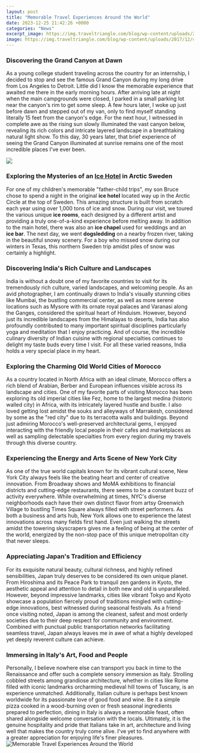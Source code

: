 ```yaml
---
layout: post
title: "Memorable Travel Experiences Around the World"
date: 2023-12-25 21:42:26 +0000
categories: "News"
excerpt_image: https://img.traveltriangle.com/blog/wp-content/uploads/2017/12/cover-for-50-Amazing-Travel-Experiences-Around-The-World.jpg
image: https://img.traveltriangle.com/blog/wp-content/uploads/2017/12/cover-for-50-Amazing-Travel-Experiences-Around-The-World.jpg
---
```


### Discovering the Grand Canyon at Dawn
As a young college student traveling across the country for an internship, I decided to stop and see the famous Grand Canyon during my long drive from Los Angeles to Detroit. Little did I know the memorable experience that awaited me there in the early morning hours. After arriving late at night when the main campgrounds were closed, I parked in a small parking lot near the canyon's rim to get some sleep. A few hours later, I woke up just before dawn and stepped out of my van, only to find myself standing literally 15 feet from the canyon's edge. For the next hour, I witnessed in complete awe as the rising sun slowly illuminated the vast canyon below, revealing its rich colors and intricate layered landscape in a breathtaking natural light show. To this day, 30 years later, that brief experience of seeing the Grand Canyon illuminated at sunrise remains one of the most incredible places I've ever been. 

![](https://rtwin30days.com/wp-content/uploads/2013/11/30-Extraordinary-Travel-Experiences-Around-the-World-768x1152.jpg)
### Exploring the Mysteries of an [Ice Hotel](https://yt.io.vn/collection/agarwal) in Arctic Sweden
For one of my children's memorable "father-child trips", my son Bruce chose to spend a night in the original **ice hotel** located way up in the Arctic Circle at the top of Sweden. This amazing structure is built from scratch each year using over 1,000 tons of ice and snow. During our visit, we toured the various unique **ice rooms**, each designed by a different artist and providing a truly one-of-a-kind experience before melting away. In addition to the main hotel, there was also an **ice chapel** used for weddings and an **ice bar**. The next day, we went **dogsledding** on a nearby frozen river, taking in the beautiful snowy scenery. For a boy who missed snow during our winters in Texas, this northern Sweden trip amidst piles of snow was certainly a highlight.
### Discovering India's Rich Culture and Landscapes 
India is without a doubt one of my favorite countries to visit for its tremendously rich culture, varied landscapes, and welcoming people. As an avid photographer, I am continually drawn to India's visually stunning cities like Mumbai, the bustling commercial center, as well as more serene locations such as Mysore with its ornate royal palaces and Varanasi along the Ganges, considered the spiritual heart of Hinduism. However, beyond just its incredible landscapes from the Himalayas to deserts, India has also profoundly contributed to many important spiritual disciplines particularly yoga and meditation that I enjoy practicing. And of course, the incredible culinary diversity of Indian cuisine with regional specialties continues to delight my taste buds every time I visit. For all these varied reasons, India holds a very special place in my heart.
### Exploring the Charming Old World Cities of Morocco
As a country located in North Africa with an ideal climate, Morocco offers a rich blend of Arabian, Berber and European influences visible across its landscape and cities. One of my favorite parts of visiting Morocco has been exploring its old imperial cities like Fez, home to the largest medina (historic walled city) in Africa, with its intricately layered hustle and bustle. I also loved getting lost amidst the souks and alleyways of Marrakesh, considered by some as the "red city" due to its terracotta walls and buildings. Beyond just admiring Morocco's well-preserved architectural gems, I enjoyed interacting with the friendly local people in their cafes and marketplaces as well as sampling delectable specialties from every region during my travels through this diverse country.
### Experiencing the Energy and Arts Scene of New York City  
As one of the true world capitals known for its vibrant cultural scene, New York City always feels like the beating heart and center of creative innovation. From Broadway shows and MoMA exhibitions to financial districts and cutting-edge restaurants, there seems to be a constant buzz of activity everywhere. While overwhelming at times, NYC's diverse neighborhoods each have their own distinct flavor from artsy Greenwich Village to bustling Times Square always filled with street performers. As both a business and arts hub, New York allows one to experience the latest innovations across many fields first hand. Even just walking the streets amidst the towering skyscrapers gives me a feeling of being at the center of the world, energized by the non-stop pace of this unique metropolitan city that never sleeps.
### Appreciating Japan's Tradition and Efficiency     
For its exquisite natural beauty, cultural richness, and highly refined sensibilities, Japan truly deserves to be considered its own unique planet. From Hiroshima and its Peace Park to tranquil zen gardens in Kyoto, the aesthetic appeal and attention to detail in both new and old is unparalleled. However, beyond impressive landmarks, cities like vibrant Tokyo and Kyoto showcase a population fiercely proud of traditions mingled with cutting-edge innovations, best witnessed during seasonal festivals. As a friend once visiting noted, Japan is among the cleanest, safest and most orderly societies due to their deep respect for community and environment. Combined with punctual public transportation networks facilitating seamless travel, Japan always leaves me in awe of what a highly developed yet deeply reverent culture can achieve.
### Immersing in Italy's Art, Food and People
Personally, I believe nowhere else can transport you back in time to the Renaissance and offer such a complete sensory immersion as Italy. Strolling cobbled streets among grandiose architecture, whether in cities like Rome filled with iconic landmarks orcharming medieval hill towns of Tuscany, is an experience unmatched. Additionally, Italian culture is perhaps best known worldwide for its passionate love of good food and wine. Be it a simple pizza cooked in a wood-burning oven or fresh seasonal ingredients prepared to perfection, dining in Italy is always a memorable feast, often shared alongside welcome conversation with the locals. Ultimately, it is the genuine hospitality and pride that Italians take in art, architecture and living well that makes the country truly come alive. I've yet to find anywhere with a greater appreciation for enjoying life's finer pleasures.
![Memorable Travel Experiences Around the World](https://img.traveltriangle.com/blog/wp-content/uploads/2017/12/cover-for-50-Amazing-Travel-Experiences-Around-The-World.jpg)
